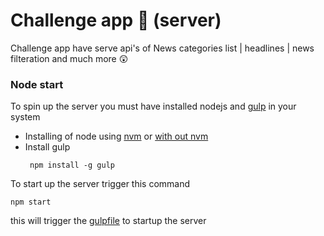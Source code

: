 # Challenge app 📂 (server)

Challenge app have serve api's of News categories list | headlines | news filteration and much more 😲

### Node start
To spin up the server you must have installed nodejs and [gulp](https://gulpjs.com/) in your system

* Installing of node using [nvm](https://github.com/creationix/nvm) or [with out nvm](https://nodejs.org/en/)
* Install gulp 
    ```
     npm install -g gulp
    
    ```
To start up the server trigger this command
```
npm start
```
this will trigger the [gulpfile](https://gulpjs.com/) to startup the server
